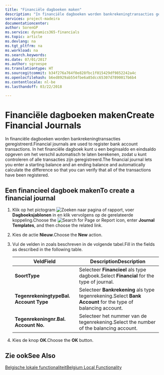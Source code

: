 ```yaml
---
title: "Financiële dagboeken maken"
description: "In financiële dagboeken worden bankrekeningtransacties geregistreerd. In het financiële dagboek kunt u een beginsaldo en eindsaldo opgeven om het verschil automatisch te laten berekenen, zodat u kunt controleren of alle transacties zijn geregistreerd."
services: project-madeira
documentationcenter: 
author: SorenGP
ms.service: dynamics365-financials
ms.topic: article
ms.devlang: na
ms.tgt_pltfrm: na
ms.workload: na
ms.search.keywords: 
ms.date: 07/01/2017
ms.author: sgroespe
ms.translationtype: HT
ms.sourcegitcommit: b34f276a764f0e828fbc1f015429df9852242a4c
ms.openlocfilehash: b6ed8929ab554fbe6a85dcc65307d7890017b6b4
ms.contentlocale: nl-be
ms.lasthandoff: 03/22/2018

---
```

# <a name="create-financial-journals"></a><span data-ttu-id="9c86f-104">Financiële dagboeken maken</span><span class="sxs-lookup"><span data-stu-id="9c86f-104">Create Financial Journals</span></span>
<span data-ttu-id="9c86f-105">In financiële dagboeken worden bankrekeningtransacties geregistreerd.</span><span class="sxs-lookup"><span data-stu-id="9c86f-105">Financial journals are used to register bank account transactions.</span></span> <span data-ttu-id="9c86f-106">In het financiële dagboek kunt u een beginsaldo en eindsaldo opgeven om het verschil automatisch te laten berekenen, zodat u kunt controleren of alle transacties zijn geregistreerd.</span><span class="sxs-lookup"><span data-stu-id="9c86f-106">The financial journal lets you enter a starting balance and an ending balance and automatically calculate the difference so that you can verify that all of the transactions have been registered.</span></span>  

## <a name="to-create-a-financial-journal"></a><span data-ttu-id="9c86f-107">Een financieel dagboek maken</span><span class="sxs-lookup"><span data-stu-id="9c86f-107">To create a financial journal</span></span>  

1.  <span data-ttu-id="9c86f-108">Klik op het pictogram ![Zoeken naar pagina of rapport](../../media/ui-search/search_small.png "pictogram Zoeken naar pagina of rapport"), voer **Dagboeksjablonen** in en klik vervolgens op de gerelateerde koppeling.</span><span class="sxs-lookup"><span data-stu-id="9c86f-108">Choose the ![Search for Page or Report](../../media/ui-search/search_small.png "Search for Page or Report icon") icon, enter **Journal Templates**, and then choose the related link.</span></span>  
2.  <span data-ttu-id="9c86f-109">Kies de actie **Nieuw**.</span><span class="sxs-lookup"><span data-stu-id="9c86f-109">Choose the **New** action.</span></span>  
3.  <span data-ttu-id="9c86f-110">Vul de velden in zoals beschreven in de volgende tabel.</span><span class="sxs-lookup"><span data-stu-id="9c86f-110">Fill in the fields as described in the following table.</span></span>  

    |<span data-ttu-id="9c86f-111">Veld</span><span class="sxs-lookup"><span data-stu-id="9c86f-111">Field</span></span>|<span data-ttu-id="9c86f-112">Description</span><span class="sxs-lookup"><span data-stu-id="9c86f-112">Description</span></span>|  
    |---------------------------------|---------------------------------------|  
    |<span data-ttu-id="9c86f-113">**Soort**</span><span class="sxs-lookup"><span data-stu-id="9c86f-113">**Type**</span></span>|<span data-ttu-id="9c86f-114">Selecteer **Financieel** als type dagboek.</span><span class="sxs-lookup"><span data-stu-id="9c86f-114">Select **Financial** for the type of journal.</span></span>|  
    |<span data-ttu-id="9c86f-115">**Tegenrekeningtype**</span><span class="sxs-lookup"><span data-stu-id="9c86f-115">**Bal. Account Type**</span></span>|<span data-ttu-id="9c86f-116">Selecteer **Bankrekening** als type tegenrekening.</span><span class="sxs-lookup"><span data-stu-id="9c86f-116">Select **Bank Account** for the type of balancing account.</span></span>|  
    |<span data-ttu-id="9c86f-117">**Tegenrekeningnr.**</span><span class="sxs-lookup"><span data-stu-id="9c86f-117">**Bal. Account No.**</span></span>|<span data-ttu-id="9c86f-118">Selecteer het nummer van de tegenrekening.</span><span class="sxs-lookup"><span data-stu-id="9c86f-118">Select the number of the balancing account.</span></span>|  

4.  <span data-ttu-id="9c86f-119">Kies de knop **OK**.</span><span class="sxs-lookup"><span data-stu-id="9c86f-119">Choose the **OK** button.</span></span>  

## <a name="see-also"></a><span data-ttu-id="9c86f-120">Zie ook</span><span class="sxs-lookup"><span data-stu-id="9c86f-120">See Also</span></span>  
 [<span data-ttu-id="9c86f-121">Belgische lokale functionaliteit</span><span class="sxs-lookup"><span data-stu-id="9c86f-121">Belgium Local Functionality</span></span>](belgium-local-functionality.md)

